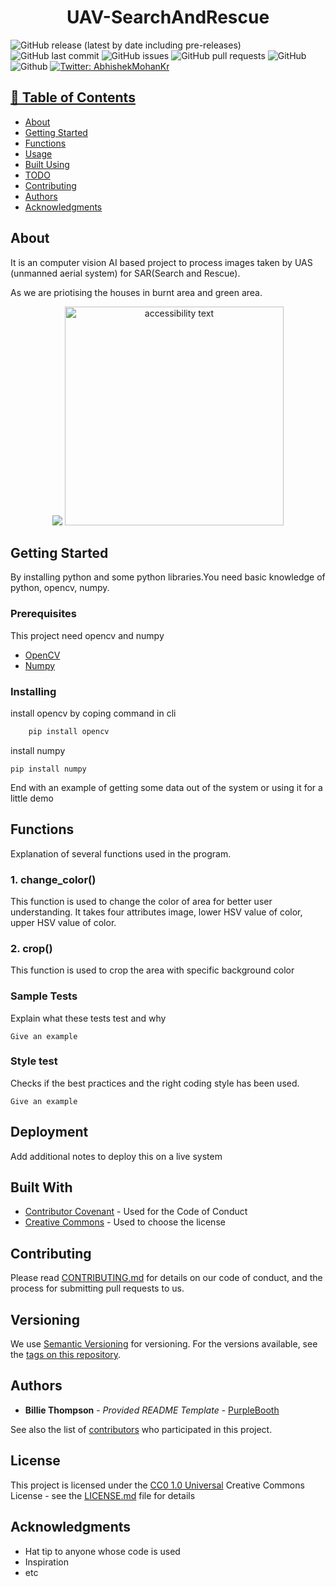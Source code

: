 <h1 align="center">UAV-SearchAndRescue</h1>

![GitHub release (latest by date including pre-releases)](https://img.shields.io/github/v/release/AbhishekMohanKr/UAV-SearchAndRescue?include_prereleases)
![GitHub last commit](https://img.shields.io/github/last-commit/AbhishekMohanKr/UAV-SearchAndRescue)
![GitHub issues](https://img.shields.io/github/issues-raw/AbhishekMohanKr/UAV-SearchAndRescue)
![GitHub pull requests](https://img.shields.io/github/issues-pr/AbhishekMohanKr/UAV-SearchAndRescue)
![GitHub](https://img.shields.io/github/license/AbhishekMohanKr/UAV-SearchAndRescue)
![Github](https://img.shields.io/github/contributors/AbhishekMohanKr/UAV-SearchAndRescue)
<a href="https://twitter.com/AbhishekMohanKr">
    <img alt="Twitter: AbhishekMohanKr" src="https://img.shields.io/twitter/follow/AbhishekMohanKr.svg?style=social" target="_blank" />



## 📝 Table of Contents
- [About](#about)
- [Getting Started](#getting_started)
- [Functions](#functions)
- [Usage](#usage)
- [Built Using](#built_using)
- [TODO](../TODO.md)
- [Contributing](../CONTRIBUTING.md)
- [Authors](#authors)
- [Acknowledgments](#acknowledgement)

## About

It is an computer vision AI based project to process images taken by UAS (unmanned aerial system) for SAR(Search and Rescue).

As we are priotising the houses in burnt area and green area.
<p align="center">
  <img src="https://github.com/AbhishekMohanKr/UAV-SearchAndRescue/blob/main/src/1.png">
  <img src="your_relative_path_here_number_2_large_name" width="350" alt="accessibility text">
</p>

## Getting Started

By installing python and some python libraries.You need basic knowledge of python, opencv, numpy.

### Prerequisites

This project need opencv and numpy 
- [OpenCV](https://www.opencv.org)
- [Numpy](https://www.numpy.org)

### Installing

install opencv by coping command in cli
```sh
    pip install opencv
```

install numpy

    pip install numpy

End with an example of getting some data out of the system or using it
for a little demo

## Functions

Explanation of several functions used in the program.

### 1. change_color()
This function is used to change the color of area for better user understanding.
It takes four attributes image, lower HSV value of color, upper HSV value of color.

### 2. crop()
This function is used to crop the area with specific background color

### Sample Tests

Explain what these tests test and why

    Give an example

### Style test

Checks if the best practices and the right coding style has been used.

    Give an example

## Deployment

Add additional notes to deploy this on a live system

## Built With

  - [Contributor Covenant](https://www.contributor-covenant.org/) - Used
    for the Code of Conduct
  - [Creative Commons](https://creativecommons.org/) - Used to choose
    the license

## Contributing

Please read [CONTRIBUTING.md](CONTRIBUTING.md) for details on our code
of conduct, and the process for submitting pull requests to us.

## Versioning

We use [Semantic Versioning](http://semver.org/) for versioning. For the versions
available, see the [tags on this
repository](https://github.com/PurpleBooth/a-good-readme-template/tags).

## Authors

  - **Billie Thompson** - *Provided README Template* -
    [PurpleBooth](https://github.com/PurpleBooth)

See also the list of
[contributors](https://github.com/PurpleBooth/a-good-readme-template/contributors)
who participated in this project.

## License

This project is licensed under the [CC0 1.0 Universal](LICENSE.md)
Creative Commons License - see the [LICENSE.md](LICENSE.md) file for
details

## Acknowledgments

  - Hat tip to anyone whose code is used
  - Inspiration
  - etc
